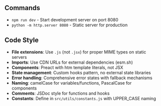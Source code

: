 ## Commands
- `npm run dev` - Start development server on port 8080
- `python -m http.server 8080` - Static server for production

## Code Style
- **File extensions**: Use `.js` (not `.jsx`) for proper MIME types on static servers
- **Imports**: Use CDN URLs for external dependencies (esm.sh)
- **Components**: Preact with htm template literals, not JSX
- **State management**: Custom hooks pattern, no external state libraries
- **Error handling**: Comprehensive error states with fallback mechanisms
- **Naming**: camelCase for variables/functions, PascalCase for components
- **Comments**: JSDoc style for functions and hooks
- **Constants**: Define in `src/utils/constants.js` with UPPER_CASE naming